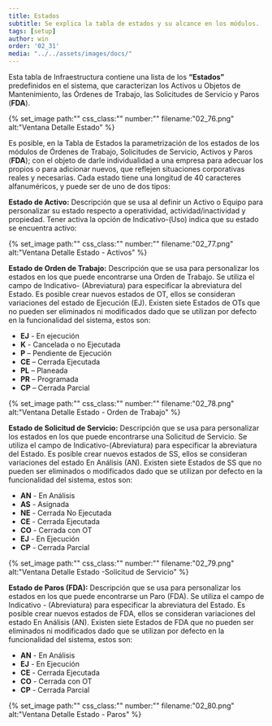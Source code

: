 ```yaml
---
title: Estados
subtitle: Se explica la tabla de estados y su alcance en los módulos.
tags: [setup]
author: win
order: '02_31'
media: "../../assets/images/docs/"
---
```



Esta tabla de Infraestructura contiene  una lista de los **“Estados”** predefinidos en el sistema, que caracterizan los Activos u Objetos de Mantenimiento, las Órdenes de Trabajo, las Solicitudes de Servicio y Paros (**FDA**).

{% set_image
  path:""
  css_class:""
  number:""
  filename:"02_76.png"
  alt:"Ventana Detalle Estado"
%}

Es posible, en la Tabla de Estados la parametrización de los estados de los módulos de Órdenes de Trabajo, Solicitudes de Servicio, Activos y Paros (**FDA**); con el objeto de darle individualidad a una empresa para adecuar los propios o para adicionar nuevos, que reflejen situaciones corporativas reales y necesarias. Cada estado tiene una longitud de 40 caracteres alfanuméricos, y puede ser de uno de dos tipos:

**Estado de Activo:** Descripción que se usa al definir un Activo o Equipo para personalizar su estado respecto a operatividad, actividad/inactividad y propiedad. Tener activa la opción de Indicativo-(Uso) indica que su estado se encuentra activo:

{% set_image
  path:""
  css_class:""
  number:""
  filename:"02_77.png"
  alt:"Ventana Detalle Estado - Activos"
%}

**Estado de Orden de Trabajo:** Descripción que se usa para personalizar los estados
en los que puede encontrarse una Orden de Trabajo. Se utiliza el campo de Indicativo-
(Abreviatura) para especificar la abreviatura del Estado. Es posible crear nuevos estados
de OT, ellos se consideran variaciones del estado de Ejecución (EJ). Existen siete Estados
de OTs que no pueden ser eliminados ni modificados dado que se utilizan por defecto en
la funcionalidad del sistema, estos son:

- **EJ** - En ejecución
- **K** - Cancelada o no Ejecutada
- **P** – Pendiente de Ejecución
- **CE** – Cerrada Ejecutada
- **PL** – Planeada
- **PR** – Programada
- **CP** – Cerrada Parcial 

{% set_image
  path:""
  css_class:""
  number:""
  filename:"02_78.png"
  alt:"Ventana Detalle Estado - Orden de Trabajo"
%}

**Estado de Solicitud de Servicio:** Descripción que se usa para personalizar los estados en los que puede encontrarse una Solicitud de  Servicio. Se utiliza el campo de Indicativo-(Abreviatura) para especificar la abreviatura del Estado. Es posible crear nuevos estados de SS, ellos se consideran variaciones del estado En Análisis (AN). Existen siete Estados de SS que no pueden ser eliminados o modificados dado que se utilizan por defecto en la funcionalidad del sistema, estos son:

- **AN** - En Análisis
- **AS** - Asignada
- **NE** - Cerrada No Ejecutada
- **CE** - Cerrada Ejecutada
- **CO** - Cerrada con OT
- **EJ** - En Ejecución
- **CP** - Cerrada Parcial 

{% set_image
  path:""
  css_class:""
  number:""
  filename:"02_79.png"
  alt:"Ventana Detalle Estado -Solicitud de Servicio"
%}

**Estado de Paros (FDA):** Descripción que se usa para personalizar los estados en los que puede encontrarse un Paro (FDA). Se utiliza el campo de Indicativo - (Abreviatura) para especificar la abreviatura del Estado. Es posible crear nuevos estados de FDA, ellos se consideran variaciones del estado En Análisis (AN).
Existen siete Estados de FDA que no pueden ser eliminados ni modificados dado que se utilizan por defecto en la funcionalidad del sistema, estos son:

- **AN** - En Análisis
- **EJ** - En Ejecución
- **CE** - Cerrada Ejecutada
- **CO** - Cerrada con OT
- **CP** - Cerrada Parcial 

{% set_image
  path:""
  css_class:""
  number:""
  filename:"02_80.png"
  alt:"Ventana Detalle Estado - Paros"
%}